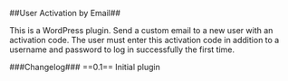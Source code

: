 ##User Activation by Email##

This is a WordPress plugin. Send a custom email to a new user with an activation code. The user must enter this activation code in addition to a username and password to log in successfully the first time.

###Changelog###
==0.1==
Initial plugin